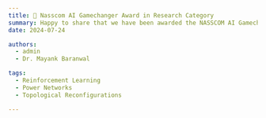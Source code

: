 ```yaml
---
title: 🎉 Nasscom AI Gamechanger Award in Research Category
summary: Happy to share that we have been awarded the NASSCOM AI Gamechangers Award 2024 in the AI Research category for our work on reinforcement learning-based control of power networks. It’s a great honor to be among the top ten research projects.!
date: 2024-07-24

authors:
  - admin
  - Dr. Mayank Baranwal

tags:
  - Reinforcement Learning
  - Power Networks
  - Topological Reconfigurations

---
```

